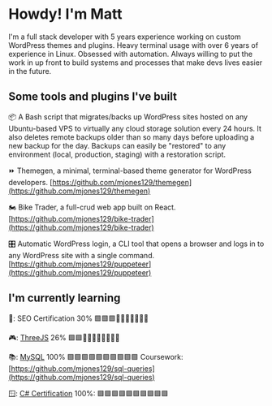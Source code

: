 # Howdy! I'm Matt

I'm a full stack developer with 5 years experience working on custom WordPress themes and plugins. Heavy terminal usage with over 6 years of experience in Linux. Obsessed with automation. Always willing to put the work in up front to build systems and processes that make devs lives easier in the future.

## Some tools and plugins I've built

📦 A Bash script that migrates/backs up WordPress sites hosted on any Ubuntu-based VPS to virtually any cloud storage solution every 24 hours. It also deletes remote backups older than so many days before uploading a new backup for the day. Backups can easily be "restored" to any environment (local, production, staging) with a restoration script.

:fast_forward: Themegen, a minimal, terminal-based theme generator for WordPress developers. [https://github.com/mjones129/themegen](https://github.com/mjones129/themegen)

🏍️ Bike Trader, a full-crud web app built on React. [https://github.com/mjones129/bike-trader](https://github.com/mjones129/bike-trader)

:control_knobs: Automatic WordPress login, a CLI tool that opens a browser and logs in to any WordPress site with a single command. [https://github.com/mjones129/puppeteer](https://github.com/mjones129/puppeteer)

## I'm currently learning

🔎: SEO Certification 30% 🟩🟩🟩🔳🔳🔳🔳🔳🔳🔳

🎮: [ThreeJS](https://threejs.org) 26% 🟩🟩🔳🔳🔳🔳🔳🔳🔳🔳 

📚: [MySQL](https://mysql.com) 100% 🟩🟩🟩🟩🟩🟩🟩🟩🟩🟩 Coursework: [https://github.com/mjones129/sql-queries](https://github.com/mjones129/sql-queries)

🪟: [C# Certification](https://www.freecodecamp.org/certification/mjones129/foundational-c-sharp-with-microsoft) 100%: 🟩🟩🟩🟩🟩🟩🟩🟩🟩🟩


